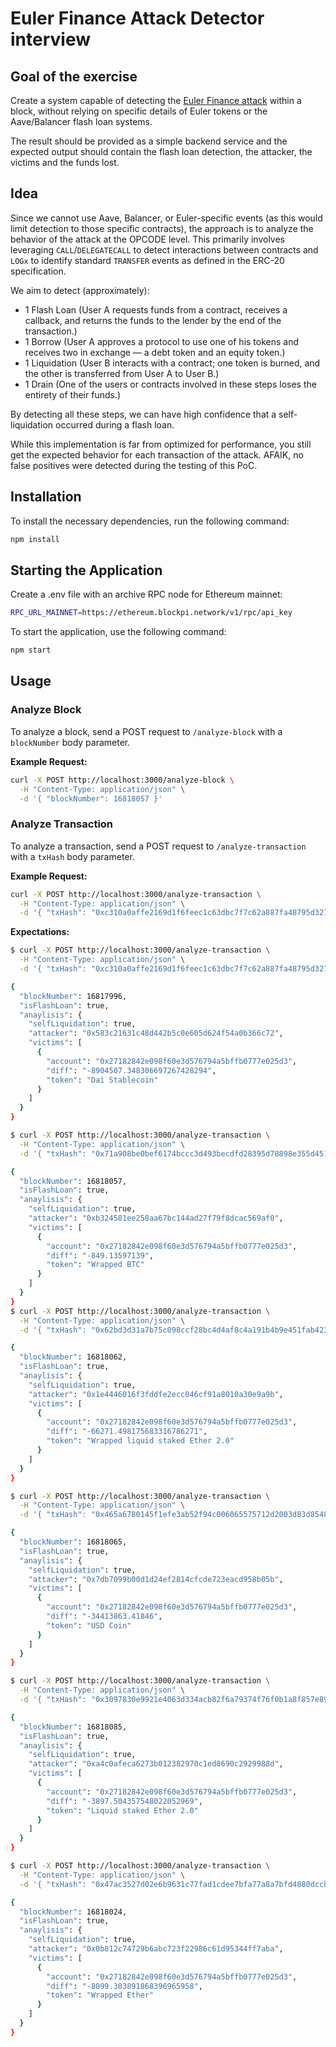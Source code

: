 # Euler Finance Attack Detector interview

## Goal of the exercise

Create a system capable of detecting the [Euler Finance attack](https://www.chainalysis.com/blog/euler-finance-flash-loan-attack/) within a block, without relying on specific details of Euler tokens or the Aave/Balancer flash loan systems.

The result should be provided as a simple backend service and the expected output should contain the flash loan detection, the attacker, the victims and the funds lost.

## Idea

Since we cannot use Aave, Balancer, or Euler-specific events (as this would limit detection to those specific contracts), the approach is to analyze the behavior of the attack at the OPCODE level. This primarily involves leveraging `CALL`/`DELEGATECALL` to detect interactions between contracts and `LOGx` to identify standard `TRANSFER` events as defined in the ERC-20 specification.

We aim to detect (approximately):
 - 1 Flash Loan (User A requests funds from a contract, receives a callback, and returns the funds to the lender by the end of the transaction.)
 - 1 Borrow (User A approves a protocol to use one of his tokens and receives two in exchange — a debt token and an equity token.)
 - 1 Liquidation (User B interacts with a contract; one token is burned, and the other is transferred from User A to User B.)
 - 1 Drain (One of the users or contracts involved in these steps loses the entirety of their funds.)

By detecting all these steps, we can have high confidence that a self-liquidation occurred during a flash loan.

While this implementation is far from optimized for performance, you still get the expected behavior for each transaction of the attack. 
AFAIK, no false positives were detected during the testing of this PoC.

## Installation

To install the necessary dependencies, run the following command:

```bash
npm install
```

## Starting the Application

Create a .env file with an archive RPC node for Ethereum mainnet:

```bash
RPC_URL_MAINNET=https://ethereum.blockpi.network/v1/rpc/api_key
```

To start the application, use the following command:

```bash
npm start
```

## Usage

### Analyze Block

To analyze a block, send a POST request to `/analyze-block` with a `blockNumber` body parameter.

**Example Request:**

```bash
curl -X POST http://localhost:3000/analyze-block \
  -H "Content-Type: application/json" \
  -d '{ "blockNumber": 16818057 }'
```

### Analyze Transaction

To analyze a transaction, send a POST request to `/analyze-transaction` with a `txHash` body parameter.

**Example Request:**

```bash
curl -X POST http://localhost:3000/analyze-transaction \
  -H "Content-Type: application/json" \
  -d '{ "txHash": "0xc310a0affe2169d1f6feec1c63dbc7f7c62a887fa48795d327d4d2da2d6b111d" }'
```


**Expectations:**
```bash
$ curl -X POST http://localhost:3000/analyze-transaction \
  -H "Content-Type: application/json" \
  -d '{ "txHash": "0xc310a0affe2169d1f6feec1c63dbc7f7c62a887fa48795d327d4d2da2d6b111d" }' | jq .

{
  "blockNumber": 16817996,
  "isFlashLoan": true,
  "anaylisis": {
    "selfLiquidation": true,
    "attacker": "0x583c21631c48d442b5c0e605d624f54a0b366c72",
    "victims": [
      {
        "account": "0x27182842e098f60e3d576794a5bffb0777e025d3",
        "diff": "-8904507.348306697267428294",
        "token": "Dai Stablecoin"
      }
    ]
  }
}

$ curl -X POST http://localhost:3000/analyze-transaction \
  -H "Content-Type: application/json" \
  -d '{ "txHash": "0x71a908be0bef6174bccc3d493becdfd28395d78898e355d451cb52f7bac38617" }' | jq .

{
  "blockNumber": 16818057,
  "isFlashLoan": true,
  "anaylisis": {
    "selfLiquidation": true,
    "attacker": "0xb324581ee258aa67bc144ad27f79f8dcac569af0",
    "victims": [
      {
        "account": "0x27182842e098f60e3d576794a5bffb0777e025d3",
        "diff": "-849.13597139",
        "token": "Wrapped BTC"
      }
    ]
  }
}
$ curl -X POST http://localhost:3000/analyze-transaction \
  -H "Content-Type: application/json" \
  -d '{ "txHash": "0x62bd3d31a7b75c098ccf28bc4d4af8c4a191b4b9e451fab4232258079e8b18c4" }' | jq .

{
  "blockNumber": 16818062,
  "isFlashLoan": true,
  "anaylisis": {
    "selfLiquidation": true,
    "attacker": "0x1e4446016f3fddfe2ecc046cf91a8010a30e9a9b",
    "victims": [
      {
        "account": "0x27182842e098f60e3d576794a5bffb0777e025d3",
        "diff": "-66271.498175683316786271",
        "token": "Wrapped liquid staked Ether 2.0"
      }
    ]
  }
}

$ curl -X POST http://localhost:3000/analyze-transaction \
  -H "Content-Type: application/json" \
  -d '{ "txHash": "0x465a6780145f1efe3ab52f94c006065575712d2003d83d85481f3d110ed131d9" }' | jq .

{
  "blockNumber": 16818065,
  "isFlashLoan": true,
  "anaylisis": {
    "selfLiquidation": true,
    "attacker": "0x7db7099b00d1d24ef2814cfcde723eacd958b05b",
    "victims": [
      {
        "account": "0x27182842e098f60e3d576794a5bffb0777e025d3",
        "diff": "-34413863.41846",
        "token": "USD Coin"
      }
    ]
  }
}

$ curl -X POST http://localhost:3000/analyze-transaction \
  -H "Content-Type: application/json" \
  -d '{ "txHash": "0x3097830e9921e4063d334acb82f6a79374f76f0b1a8f857e89b89bc58df1f311" }' | jq .

{
  "blockNumber": 16818085,
  "isFlashLoan": true,
  "anaylisis": {
    "selfLiquidation": true,
    "attacker": "0xa4c0afeca6273b012382970c1ed8690c2929988d",
    "victims": [
      {
        "account": "0x27182842e098f60e3d576794a5bffb0777e025d3",
        "diff": "-3897.504357548022052969",
        "token": "Liquid staked Ether 2.0"
      }
    ]
  }
}

$ curl -X POST http://localhost:3000/analyze-transaction \
  -H "Content-Type: application/json" \
  -d '{ "txHash": "0x47ac3527d02e6b9631c77fad1cdee7bfa77a8a7bfd4880dccbda5146ace4088f" }' | jq .

{
  "blockNumber": 16818024,
  "isFlashLoan": true,
  "anaylisis": {
    "selfLiquidation": true,
    "attacker": "0x0b812c74729b6abc723f22986c61d95344ff7aba",
    "victims": [
      {
        "account": "0x27182842e098f60e3d576794a5bffb0777e025d3",
        "diff": "-8099.303891868396965958",
        "token": "Wrapped Ether"
      }
    ]
  }
}
```
